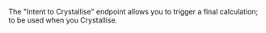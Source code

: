 The "Intent to Crystallise" endpoint allows you to trigger a final calculation; to be used when you Crystallise.